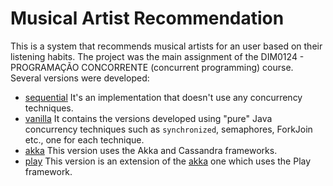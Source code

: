 # Musical Artist Recommendation

This is a system that recommends musical artists for an user based on their listening habits. The project was the main assignment of the DIM0124 - PROGRAMAÇÃO CONCORRENTE (concurrent programming) course. Several versions were developed:

- [sequential](sequential/)
	It's an implementation that doesn't use any concurrency techniques.
- [vanilla](vanilla/)
	It contains the versions developed using "pure" Java concurrency techniques such as `synchronized`, semaphores, ForkJoin etc., one for each technique.
- [akka](akka/)
	This version uses the Akka and Cassandra frameworks.
- [play](play/)
	This version is an extension of the [akka](akka/) one which uses the Play framework.
